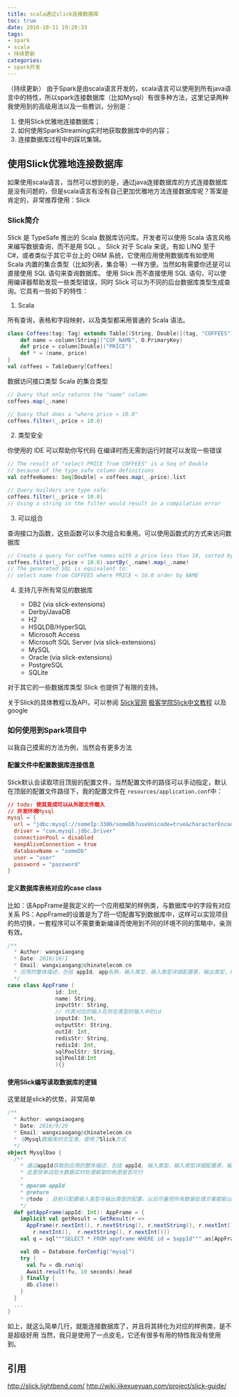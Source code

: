 ```yaml
---
title: scala通过slick连接数据库
toc: true
date: 2016-10-31 19:20:33
tags: 
- spark
- scala
- 持续更新
categories: 
- spark开发
---
```

（持续更新）
由于Spark是由scala语言开发的，scala语言可以使用到所有java语言中的特性，所以spark连接数据库（比如Mysql）有很多种方法，这里记录两种我使用到的高级用法以及一些教训，分别是：
1. 使用Slick优雅地连接数据库；
2. 如何使用SparkStreaming实时地获取数据库中的内容；
3. 连接数据库过程中的踩坑集锦。

## 使用Slick优雅地连接数据库

如果使用scala语言，当然可以想到的是，通过java连接数据库的方式连接数据库是没有问题的，但是scala语言有没有自己更加优雅地方法连接数据库呢？答案是肯定的，非常推荐使用：Slick

### Slick简介
Slick 是 TypeSafe 推出的 Scala 数据库访问库。开发者可以使用 Scala 语言风格来编写数据查询，而不是用 SQL 。 Slick 对于 Scala 来说，有如 LINQ 至于 C#，或者类似于其它平台上的 ORM 系统，它使用应用使用数据库有如使用 Scala 内置的集合类型（比如列表，集合等）一样方便。当然如有需要你还是可以直接使用 SQL 语句来查询数据库。
使用 Slick 而不直接使用 SQL 语句，可以使用编译器帮助发现一些类型错误，同时 Slick 可以为不同的后台数据库类型生成查询。它具有一些如下的特性：

1. Scala 

所有查询，表格和字段映射，以及类型都采用普通的 Scala 语法。
``` scala
class Coffees(tag: Tag) extends Table[(String, Double)](tag, "COFFEES") {
    def name = column[String]("COF_NAME", O.PrimaryKey)
    def price = column[Double]("PRICE")
    def * = (name, price)
}
val coffees = TableQuery[Coffees]
```
数据访问接口类型 Scala 的集合类型
``` scala
// Query that only returns the "name" column
coffees.map(_.name)

// Query that does a "where price < 10.0"
coffees.filter(_.price < 10.0)
```

2. 类型安全

你使用的 IDE 可以帮助你写代码 在编译时而无需到运行时就可以发现一些错误
``` scala
// The result of "select PRICE from COFFEES" is a Seq of Double
// because of the type safe column definitions
val coffeeNames: Seq[Double] = coffees.map(_.price).list

// Query builders are type safe:
coffees.filter(_.price < 10.0)
// Using a string in the filter would result in a compilation error
```

3. 可以组合

查询接口为函数，这些函数可以多次组合和重用。可以使用函数式的方式来访问数据库

``` scala
// Create a query for coffee names with a price less than 10, sorted by name
coffees.filter(_.price < 10.0).sortBy(_.name).map(_.name)
// The generated SQL is equivalent to:
// select name from COFFEES where PRICE < 10.0 order by NAME
```

4. 支持几乎所有常见的数据库

	- DB2 (via slick-extensions)
	- Derby/JavaDB
	- H2
	- HSQLDB/HyperSQL
	- Microsoft Access
	- Microsoft SQL Server (via slick-extensions)
	- MySQL
	- Oracle (via slick-extensions)
	- PostgreSQL
	- SQLite

对于其它的一些数据库类型 Slick 也提供了有限的支持。

关于Slick的具体教程以及API，可以参阅 
[Slick官网](http://slick.lightbend.com/)
[极客学院Slick中文教程](http://wiki.jikexueyuan.com/project/slick-guide/)
以及google

### 如何使用到Spark项目中
以我自己摸索的方法为例，当然会有更多方法

#### 配置文件中配置数据库连接信息
Slick默认会读取项目顶层的配置文件，当然配置文件的路径可以手动指定，默认在顶层的配置文件路径下，我的配置文件在 `resources/application.conf`中：

``` conf resources/application.conf
// todo: 使其变成可以从外部文件载入
// 开发环境Mysql
mysql = {
  url = "jdbc:mysql://someIp:3306/someDb?useUnicode=true&characterEncoding=utf-8"
  driver = "com.mysql.jdbc.Driver"
  connectionPool = disabled
  keepAliveConnection = true
  databaseName = "someDb"
  user = "user"
  password = "password"
}
```
#### 定义数据库表格对应的case class

比如：该AppFrame是我定义的一个应用框架的样例类，与数据库中的字段有对应关系
PS：AppFrame的设置是为了将一切配置写到数据库中，这样可以实现项目的热切换，一套程序可以不需要重新编译而使用到不同的环境不同的策略中，亲测有效。

``` scala bean/AppFrame.scala
/**
  * Author: wangxiaogang
  * Date: 2016/10/1
  * Email: wangxiaogang@chinatelecom.cn
  * 应用的整体描述，包括 appId, app名称，输入类型，输入类型详细配置表，输出类型，输出类型详细配置表
  */
case class AppFrame (
               id: Int,
               name: String,
               inputStr: String,
               // 代表对应的输入在所在类型的输入中的id
               inputId: Int,
               outputStr: String,
               outId: Int,
               redisStr: String,
               redisId: Int,
               sqlPoolStr: String,
               sqlPoolId:Int
               ){}
```

#### 使用Slick编写读取数据库的逻辑

这里就是slick的优势，非常简单

``` scala dao/MysqlDao.scala
/**
  * Author: wangxiaogang
  * Date: 2016/9/29
  * Email: wangxiaogang@chinatelecom.cn
  * 与Mysql数据库的交互类，使用了Slick方式
  */
object MysqlDao {
  /**
    * 通过appId获取到应用的整体描述，包括 appId, 输入类型，输入类型详细配置表，输出类型，输出类型详细配置表
    * 这里简单试验大数据实时处理框架的构思是否可行
    *
    * @param appId
    * @return
    * @todo : 目前只配置输入类型与输出类型的配置，以后尽量把所有数据处理方案都能以配置的形式写入数据库中
    */
  def getAppFrame(appId: Int): AppFrame = {
    implicit val getResult = GetResult(r =>
      AppFrame(r.nextInt(), r.nextString(), r.nextString(), r.nextInt(), r.nextString(), r.nextInt(), r.nextString(),
        r.nextInt(),  r.nextString(), r.nextInt()))
    val q = sql"""SELECT * FROM appframe WHERE id = $appId""".as[AppFrame]

    val db = Database.forConfig("mysql")
    try {
      val fu = db.run(q)
      Await.result(fu, 10 seconds).head
    } finally {
      db.close()
    }
  }
  ...
}
```
如上，就这么简单几行，就能连接数据库了，并且将其转化为对应的样例类，是不是超级好用
当然，我只是使用了一点皮毛，它还有很多有用的特性我没有使用到。

## 引用
http://slick.lightbend.com/
http://wiki.jikexueyuan.com/project/slick-guide/
